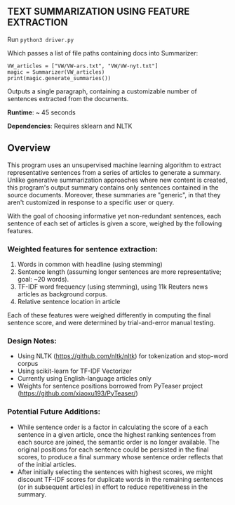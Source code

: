 
## TEXT SUMMARIZATION USING FEATURE EXTRACTION

Run `python3 driver.py`

Which passes a list of file paths containing docs into Summarizer:
    
    VW_articles = ["VW/VW-ars.txt", "VW/VW-nyt.txt"]
    magic = Summarizer(VW_articles)
    print(magic.generate_summaries())

Outputs a single paragraph, containing a customizable number of sentences extracted from the documents.

**Runtime**: ~ 45 seconds

**Dependencies**: Requires sklearn and NLTK


## Overview

This program uses an unsupervised machine learning algorithm to extract representative sentences from a series of articles to generate a summary. Unlike generative summarization approaches where new content is created, this program's output summary contains only sentences contained in the source documents. Moreover, these summaries are "generic", in that they aren't customized in response to a specific user or query.

With the goal of choosing informative yet non-redundant sentences, each sentence of each set of articles is given a score, weighed by the following features.


### Weighted features for sentence extraction:
1. Words in common with headline (using stemming)
2. Sentence length (assuming longer sentences are more representative; goal: ~20 words).
3. TF-IDF word frequency (using stemming), using 11k Reuters news articles as background corpus.
4. Relative sentence location in article

Each of these features were weighed differently in computing the final sentence score, and were determined by trial-and-error manual testing.


### Design Notes:
- Using NLTK (https://github.com/nltk/nltk) for tokenization and stop-word corpus
- Using scikit-learn for TF-IDF Vectorizer
- Currently using English-language articles only
- Weights for sentence positions borrowed from PyTeaser project (https://github.com/xiaoxu193/PyTeaser/)


### Potential Future Additions:
- While sentence order is a factor in calculating the score of a each sentence in a given article, once the highest ranking sentences from each source are joined, the semantic order is no longer available. The original positions for each sentence could be persisted in the final scores, to produce a final summary whose sentence order reflects that of the initial articles.
- After initially selecting the sentences with highest scores, we might discount TF-IDF scores for duplicate words in the remaining sentences (or in subsequent articles) in effort to reduce repetitiveness in the summary.

